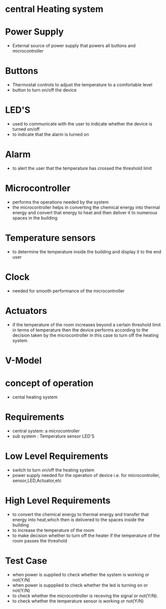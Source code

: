 # central Heating system 
# Power Supply
* External source of power supply that powers all buttons and microcontroller

# Buttons
* Thermostat controls to adjust the temperature to a comfortable level 
* button to turn on/off the device

# LED'S
* used to communicate with the user to indicate whether the device is turned on/off
* to indicate that the alarm is turned on

# Alarm
* to alert the user that the temperature has crossed the threshold limit

# Microcontroller
* performs the operations needed by the system
* the microcontroller helps in converting the chemical energy into thermal energy and convert that energy to heat and then deliver it to numerous spaces in the building 

# Temperature sensors 
* to determine the temperature inside the building and display it to the end user

# Clock
* needed for smooth performance of the microcontroller

# Actuators
* if the temperature of the room increases beyond a certain threshold limit in terms of temperature then the device performs according to the decision taken by the microcontroller in this case to turn off the heating system

# V-Model
# concept of operation
* cental heating system

# Requirements
* central system: a microcontroller
* sub system : Temperature sensor LED'S

# Low Level Requirements
* switch to turn on/off the heating system
* power supply needed for the operation of device i.e. for microcontroller, sensor,LED,Actuator,etc

# High Level Requirements
* to convert the chemical energy to thermal energy and transfer that energy into heat,which then is delivered to the spaces inside the building
* to increase the temperature of the room
* to make decision whether to turn off the heater if the temperature of the room passes the threshold

# Test Case
* when power is supplied to check whether the system is working or not(Y/N)
* when power is suppplied to check whether the led is turning on or not(Y/N)
* to check whether the microcontroller is receving the signal or not(Y/N).
* to check whether the temperature sensor is working or not(Y/N)
